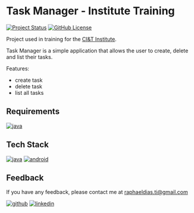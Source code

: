 # Task Manager - Institute Training

[![Project Status](https://img.shields.io/static/v1?label=project%20status&message=complete&color=success&style=flat-square)](#)
[![GitHub License](https://img.shields.io/github/license/raphaelbh/aws-cognito?style=flat-square)](#)

Project used in training for the [CI&T Institute](https://ciandt.com/br/pt-br/instituto).

Task Manager is a simple application that allows the user to create, delete and list their tasks.

Features:
- create task
- delete task
- list all tasks

## Requirements

[![java](https://img.shields.io/badge/Java-ED8B00?style=for-the-badge&logo=java&logoColor=white)](https://www.java.com/)

## Tech Stack

[![java](https://img.shields.io/badge/Java-ED8B00?style=for-the-badge&logo=java&logoColor=white)](https://www.java.com/)
[![android](https://img.shields.io/badge/Android-3DDC84?style=for-the-badge&logo=android&logoColor=white)](https://developer.android.com/)

## Feedback

If you have any feedback, please contact me at raphaeldias.ti@gmail.com

[![github](https://img.shields.io/badge/GitHub-100000?style=for-the-badge&logo=github&logoColor=white)](https://github.com/raphaelbh)
[![linkedin](https://img.shields.io/badge/LinkedIn-0077B5?style=for-the-badge&logo=linkedin&logoColor=white)](https://www.linkedin.com/in/raphaelbh/)
